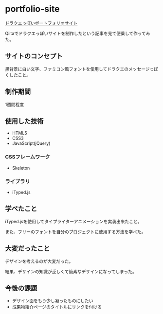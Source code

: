 # portfolio-site
[ドラクエっぽいポートフォリオサイト](http://portfolio.mizukazu.com/)

Qiitaでドラクエっぽいサイトを制作したという記事を見て便乗して作ってみた。

## サイトのコンセプト
黒背景に白い文字、ファミコン風フォントを使用してドラクエのメッセージっぽくしたこと。

## 制作期間
1週間程度

## 使用した技術
* HTML5
* CSS3
* JavaScript(jQuery)

### CSSフレームワーク
* Skeleton

### ライブラリ
* iTyped.js

## 学べたこと
iTyped.jsを使用してタイプライターアニメーションを実装出来たこと。

また、フリーのフォントを自分のプロジェクトに使用する方法を学べた。

## 大変だったこと
デザインを考えるのが大変だった。

結果、デザインの知識が乏しくて簡素なデザインになってしまった。

## 今後の課題
* デザイン面をもう少し凝ったものにしたい
* 成果物紹介ページのタイトルにリンクを付ける

